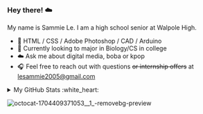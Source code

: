 ### Hey there! :cloud:
My name is Sammie Le. I am a high school senior at Walpole High.
* :8ball: HTML / CSS / Adobe Photoshop / CAD / Arduino
* :rice_ball: Currently looking to major in Biology/CS in college
* :cloud: Ask me about digital media, boba or kpop
* :headphones: Feel free to reach out with questions ~~or internship offers~~ at lesammie2005@gmail.com

<details>
<summary>My GitHub Stats :white_heart:</summary>

![sammieele's Top Languages](https://github-readme-stats.vercel.app/api/top-langs/?username=sammieele&theme=graywhite&show_icons=true&hide_border=true&layout=compact)
<br>
![sammieele's Stats](https://github-readme-stats.vercel.app/api?username=sammieele&theme=graywhite&show_icons=true&hide_border=true&count_private=true)
</details>

![octocat-1704409371053__1_-removebg-preview](https://github.com/sammieele/sammieele/assets/155572963/fc5da564-5d9c-4d35-b996-e6cb9d820041)
